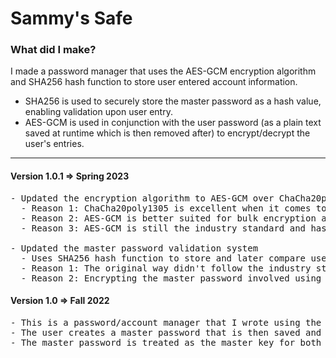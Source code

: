 # Sammy's Safe


### What did I make?

I made a password manager that uses the AES-GCM encryption algorithm and SHA256 hash function to store user entered account information. 
    
- SHA256 is used to securely store the master password as a hash value, enabling validation upon user entry. 
- AES-GCM is used in conjunction with the user password (as a plain text saved at runtime which is then removed after) to encrypt/decrypt the user's entries. 

***

#### Version 1.0.1 => Spring 2023
<pre>
- Updated the encryption algorithm to AES-GCM over ChaCha20poly1305
  - Reason 1: ChaCha20poly1305 is excellent when it comes to speed; however, the scale of this project does not cause a noticeable impact on encryption/decryption time
  - Reason 2: AES-GCM is better suited for bulk encryption as ChaCha20poly1305 is aimed more real-time communication (largely seen in mobile devices)
  - Reason 3: AES-GCM is still the industry standard and has the evidence to back it up. ChaCha20poly1305 is still fairly new

- Updated the master password validation system
  - Uses SHA256 hash function to store and later compare user entered master password for when they want to login
  - Reason 1: The original way didn't follow the industry standard
  - Reason 2: Encrypting the master password involved using the master password as input for its own iv which ruined the randomization of the algorithm (large security risk)
</pre>


#### Version 1.0 => Fall 2022
<pre>
- This is a password/account manager that I wrote using the ChaCha20poly1305 algorithm
- The user creates a master password that is then saved and encrypted into a json which is then used to store all the accounts
- The master password is treated as the master key for both entering into the app and decrypting their encrypted account passwords
</pre>